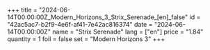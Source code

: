 +++
title = "2024-06-14T00:00:00Z_Modern_Horizons_3_Strix_Serenade_[en]_false"
id = "42ac5ac7-b2f9-4e6f-af41-7e42ac816374"
date = "2024-06-14T00:00:00Z"
name = "Strix Serenade"
lang = ["en"]
price = "1.84"
quantity = 1
foil = false
set = "Modern Horizons 3"
+++

